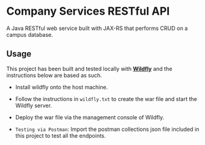 # Company Services RESTful API

A Java RESTful web service built with JAX-RS that performs CRUD on a campus database. 

## Usage
This project has been built and tested locally with __[Wildfly](https://wildfly.org/)__ and the instructions below are based as such.

- Install wildfly onto the host machine.

- Follow the instructions in `wildfly.txt` to create the war file and start the Wildfly server.

- Deploy the war file via the management console of Wildfly.

- `Testing via Postman`: Import the postman collections json file included in this project to test all the endpoints.